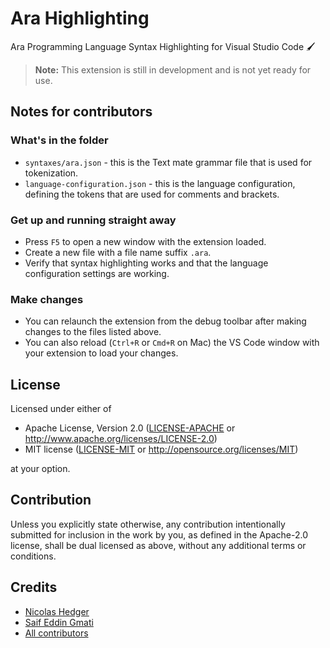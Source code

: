 # Ara Highlighting

Ara Programming Language Syntax Highlighting for Visual Studio Code 🖌

> **Note:** This extension is still in development and is not yet ready for use.

## Notes for contributors

### What's in the folder

* `syntaxes/ara.json` - this is the Text mate grammar file that is used for tokenization.
* `language-configuration.json` - this is the language configuration, defining the tokens that are used for comments and brackets.

### Get up and running straight away

* Press `F5` to open a new window with the extension loaded.
* Create a new file with a file name suffix `.ara`.
* Verify that syntax highlighting works and that the language configuration settings are working.

### Make changes

* You can relaunch the extension from the debug toolbar after making changes to the files listed above.
* You can also reload (`Ctrl+R` or `Cmd+R` on Mac) the VS Code window with your extension to load your changes.

## License

Licensed under either of

 * Apache License, Version 2.0
   ([LICENSE-APACHE](LICENSE-APACHE) or http://www.apache.org/licenses/LICENSE-2.0)
 * MIT license
   ([LICENSE-MIT](LICENSE-MIT) or http://opensource.org/licenses/MIT)

at your option.

## Contribution

Unless you explicitly state otherwise, any contribution intentionally submitted
for inclusion in the work by you, as defined in the Apache-2.0 license, shall be
dual licensed as above, without any additional terms or conditions.

## Credits

* [Nicolas Hedger](https://github.com/nhedger)
* [Saif Eddin Gmati](https://github.com/azjezz)
* [All contributors](https://github.com/ara-lang/highlighting/graphs/contributors)
